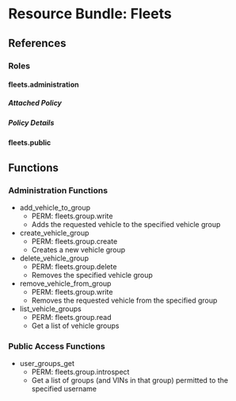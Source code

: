 # Resource Bundle: Fleets

## References

### Roles

#### fleets.administration

##### Attached Policy

##### Policy Details

#### fleets.public

## Functions

### Administration Functions

- add_vehicle_to_group
  - PERM: fleets.group.write
  - Adds the requested vehicle to the specified vehicle group
- create_vehicle_group
  - PERM: fleets.group.create
  - Creates a new vehicle group
- delete_vehicle_group
  - PERM: fleets.group.delete
  - Removes the specified vehicle group
- remove_vehicle_from_group
  - PERM: fleets.group.write
  - Removes the requested vehicle from the specified group
- list_vehicle_groups
  - PERM: fleets.group.read
  - Get a list of vehicle groups

### Public Access Functions

- user_groups_get
  - PERM: fleets.group.introspect
  - Get a list of groups (and VINs in that group) permitted to the specified username